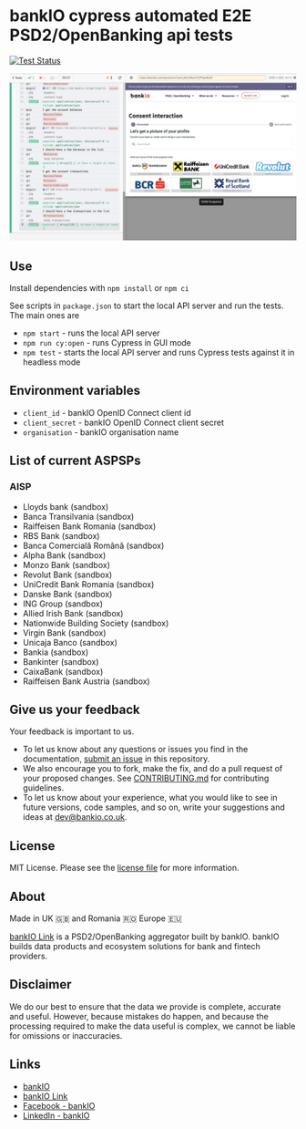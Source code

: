 # bankIO cypress automated E2E PSD2/OpenBanking api tests

[![Test Status](https://dev.azure.com/pewit/Inventio/_apis/build/status/bankIO%20E2E?branchName=master)](https://dev.azure.com/pewit/Inventio/_build/latest?definitionId=15&branchName=master)

![API testing using Cypress](images/demo.png)

## Use

Install dependencies with `npm install` or `npm ci`

See scripts in `package.json` to start the local API server and run the tests. The main ones are

* `npm start` - runs the local API server
* `npm run cy:open` - runs Cypress in GUI mode
* `npm test` - starts the local API server and runs Cypress tests against it in headless mode

## Environment variables

* `client_id` - bankIO OpenID Connect client id
* `client_secret` - bankIO OpenID Connect client secret
* `organisation` - bankIO organisation name

## List of current ASPSPs

### AISP

* Lloyds bank (sandbox)
* Banca Transilvania (sandbox)
* Raiffeisen Bank Romania (sandbox)
* RBS Bank (sandbox)
* Banca Comercială Română (sandbox)
* Alpha Bank (sandbox)
* Monzo Bank (sandbox)
* Revolut Bank (sandbox)
* UniCredit Bank Romania (sandbox)
* Danske Bank (sandbox)
* ING Group (sandbox)
* Allied Irish Bank (sandbox)
* Nationwide Building Society (sandbox)
* Virgin Bank (sandbox)
* Unicaja Banco (sandbox)
* Bankia (sandbox)
* Bankinter (sandbox)
* CaixaBank (sandbox)
* Raiffeisen Bank Austria (sandbox)

## Give us your feedback

Your feedback is important to us.

- To let us know about any questions or issues you find in the documentation, [submit an issue](https://github.com/bank-io/bankIO-cypress-api-testing/issues) in this repository.
- We also encourage you to fork, make the fix, and do a pull request of your proposed changes. See [CONTRIBUTING.md](CONTRIBUTING.md) for contributing guidelines.
- To let us know about your experience, what you would like to see in future versions, code samples, and so on, write your suggestions and ideas at [dev@bankio.co.uk](mailto:dev@bankio.co.uk).

## License

MIT License. Please see the [license file](https://github.com/bank-io/bankIO-cypress-api-testing/blob/master/LICENSE.md) for more information.

## About

Made in UK 🇬🇧 and Romania 🇷🇴 Europe 🇪🇺

[bankIO Link](https://bankio.co.uk/bankio-link/) is a PSD2/OpenBanking aggregator built by bankIO. bankIO builds data products and ecosystem solutions for bank and fintech providers.

## Disclaimer 

We do our best to ensure that the data we provide is complete, accurate and useful. However, because mistakes do happen, and because the processing required to make the data useful is complex, we cannot be liable for omissions or inaccuracies.

## Links

* [bankIO](https://bankio.co.uk/)
* [bankIO Link](https://bankio.co.uk/bankio-link/)
* [Facebook - bankIO](https://www.facebook.com/thisisbankio)
* [LinkedIn - bankIO](https://linkedin.com/company/bankio)